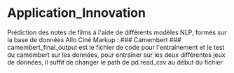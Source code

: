 # Application_Innovation
Prédiction des notes de films à l'aide de différents modèles NLP, formés sur la base de données Allo Ciné
Markup :  ### Camembert ###
camembert_final_output est le fichier de code pour l'entraînement et le test du camembert sur les données, pour entraîner sur les deux    différentes jeux de données, il suffit de changer le path de pd.read_csv au début du fichier
